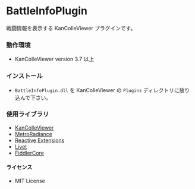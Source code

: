 # BattleInfoPlugin

戦闘情報を表示する KanColleViewer プラグインです。

### 動作環境

* KanColleViewer version 3.7 以上

### インストール

* `BattleInfoPlugin.dll` を KanColleViewer の `Plugins` ディレクトリに放り込んで下さい。

### 使用ライブラリ

* [KanColleViewer](http://grabacr.net/kancolleviewer)
* [MetroRadiance](https://www.nuget.org/packages/MetroRadiance)
* [Reactive Extensions](http://rx.codeplex.com/)
* [Livet](http://ugaya40.hateblo.jp/entry/Livet)
* [FiddlerCore](http://www.telerik.com/fiddler/fiddlercore)


#### ライセンス

* MIT License

